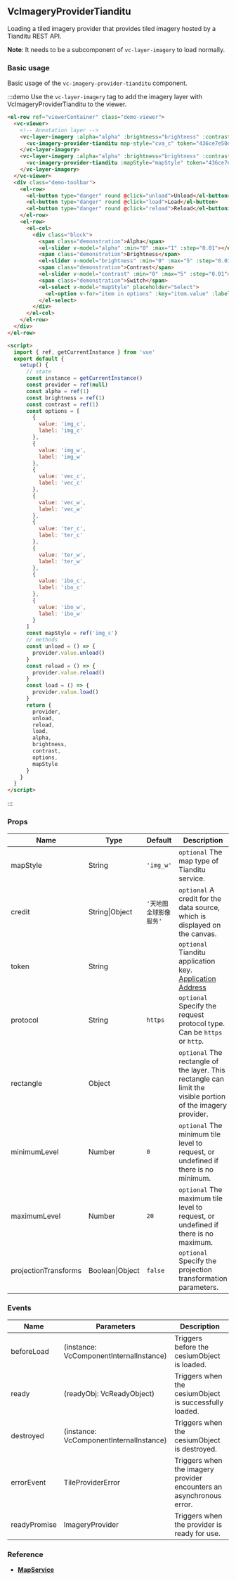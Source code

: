 ## VcImageryProviderTianditu

Loading a tiled imagery provider that provides tiled imagery hosted by a Tianditu REST API.

**Note**: It needs to be a subcomponent of `vc-layer-imagery` to load normally.

### Basic usage

Basic usage of the `vc-imagery-provider-tianditu` component.

:::demo Use the `vc-layer-imagery` tag to add the imagery layer with VcImageryProviderTianditu to the viewer.

```html
<el-row ref="viewerContainer" class="demo-viewer">
  <vc-viewer>
    <!-- Annotation layer -->
    <vc-layer-imagery :alpha="alpha" :brightness="brightness" :contrast="contrast" :sort-order="20">
      <vc-imagery-provider-tianditu map-style="cva_c" token="436ce7e50d27eede2f2929307e6b33c0"></vc-imagery-provider-tianditu>
    </vc-layer-imagery>
    <vc-layer-imagery :alpha="alpha" :brightness="brightness" :contrast="contrast" :sort-order="10">
      <vc-imagery-provider-tianditu :mapStyle="mapStyle" token="436ce7e50d27eede2f2929307e6b33c0" ref="provider"></vc-imagery-provider-tianditu>
    </vc-layer-imagery>
  </vc-viewer>
  <div class="demo-toolbar">
    <el-row>
      <el-button type="danger" round @click="unload">Unload</el-button>
      <el-button type="danger" round @click="load">Load</el-button>
      <el-button type="danger" round @click="reload">Reload</el-button>
    </el-row>
    <el-row>
      <el-col>
        <div class="block">
          <span class="demonstration">Alpha</span>
          <el-slider v-model="alpha" :min="0" :max="1" :step="0.01"></el-slider>
          <span class="demonstration">Brightness</span>
          <el-slider v-model="brightness" :min="0" :max="5" :step="0.01"></el-slider>
          <span class="demonstration">Contrast</span>
          <el-slider v-model="contrast" :min="0" :max="5" :step="0.01"></el-slider>
          <span class="demonstration">Switch</span>
          <el-select v-model="mapStyle" placeholder="Select">
            <el-option v-for="item in options" :key="item.value" :label="item.label" :value="item.value"> </el-option>
          </el-select>
        </div>
      </el-col>
    </el-row>
  </div>
</el-row>

<script>
  import { ref, getCurrentInstance } from 'vue'
  export default {
    setup() {
      // state
      const instance = getCurrentInstance()
      const provider = ref(null)
      const alpha = ref(1)
      const brightness = ref(1)
      const contrast = ref(1)
      const options = [
        {
          value: 'img_c',
          label: 'img_c'
        },
        {
          value: 'img_w',
          label: 'img_w'
        },
        {
          value: 'vec_c',
          label: 'vec_c'
        },
        {
          value: 'vec_w',
          label: 'vec_w'
        },
        {
          value: 'ter_c',
          label: 'ter_c'
        },
        {
          value: 'ter_w',
          label: 'ter_w'
        },
        {
          value: 'ibo_c',
          label: 'ibo_c'
        },
        {
          value: 'ibo_w',
          label: 'ibo_w'
        }
      ]
      const mapStyle = ref('img_c')
      // methods
      const unload = () => {
        provider.value.unload()
      }
      const reload = () => {
        provider.value.reload()
      }
      const load = () => {
        provider.value.load()
      }
      return {
        provider,
        unload,
        reload,
        load,
        alpha,
        brightness,
        contrast,
        options,
        mapStyle
      }
    }
  }
</script>
```

:::

### Props

<!-- prettier-ignore -->
| Name | Type | Default | Description | Accepted Values |
| ---- | ---- | ------- | ----------- | --------------- |
| mapStyle | String | `'img_w'` | `optional` The map type of Tianditu service. |cia_c/cia_w/cta_c/cta_w/cva_c/cva_w/ela_c/ela_w/eva_c/eva_w/img_c/img_w/ter_c/ter_w/vec_c/vec_w/ibo_c/ibo_w|
| credit | String\|Object | `'天地图全球影像服务'` | `optional` A credit for the data source, which is displayed on the canvas.  |
| token | String | | `optional` Tianditu application key. [Application Address](http://lbs.tianditu.gov.cn/home.html) |
| protocol | String | `https` | `optional` Specify the request protocol type. Can be `https` or `http`. |
| rectangle | Object | | `optional` The rectangle of the layer. This rectangle can limit the visible portion of the imagery provider. |
| minimumLevel | Number | `0` | `optional` The minimum tile level to request, or undefined if there is no minimum.  |
| maximumLevel | Number | `20` | `optional` The maximum tile level to request, or undefined if there is no maximum. |
| projectionTransforms | Boolean\|Object | `false` | `optional` Specify the projection transformation parameters. |

### Events

| Name         | Parameters                              | Description                                                          |
| ------------ | --------------------------------------- | -------------------------------------------------------------------- |
| beforeLoad   | (instance: VcComponentInternalInstance) | Triggers before the cesiumObject is loaded.                          |
| ready        | (readyObj: VcReadyObject)               | Triggers when the cesiumObject is successfully loaded.               |
| destroyed    | (instance: VcComponentInternalInstance) | Triggers when the cesiumObject is destroyed.                         |
| errorEvent   | TileProviderError                       | Triggers when the imagery provider encounters an asynchronous error. |
| readyPromise | ImageryProvider                         | Triggers when the provider is ready for use.                         |

### Reference

- **[MapService](http://lbs.tianditu.gov.cn/server/MapService.html)**
